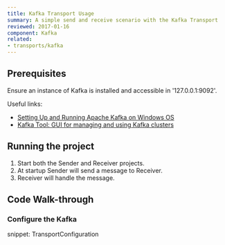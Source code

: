 ```yaml
---
title: Kafka Transport Usage
summary: A simple send and receive scenario with the Kafka Transport
reviewed: 2017-01-16
component: Kafka
related:
- transports/kafka
---
```



## Prerequisites

Ensure an instance of Kafka is installed and accessible in '127.0.0.1:9092'.

Useful links:

 * [Setting Up and Running Apache Kafka on Windows OS](https://dzone.com/articles/running-apache-kafka-on-windows-os)
 * [Kafka Tool: GUI for managing and using Kafka clusters](http://www.kafkatool.com/)


## Running the project

 1. Start both the Sender and Receiver projects.
 1. At startup Sender will send a message to Receiver.
 1. Receiver will handle the message.


## Code Walk-through


### Configure the Kafka

snippet: TransportConfiguration
